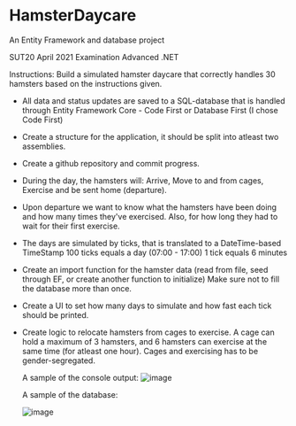 # HamsterDaycare
An Entity Framework and database project

SUT20 April 2021
Examination Advanced .NET

Instructions:
Build a simulated hamster daycare that correctly handles 30 hamsters based on the instructions given.
* All data and status updates are saved to a SQL-database that is handled through Entity Framework Core - Code First or Database First (I chose Code First)

* Create a structure for the application, it should be split into atleast two assemblies.

* Create a github repository and commit progress.

* During the day, the hamsters will:
  Arrive, Move to and from cages, Exercise and be sent home (departure).
  
* Upon departure we want to know what the hamsters have been doing and how many times they've exercised.
  Also, for how long they had to wait for their first exercise.
  
* The days are simulated by ticks, that is translated to a DateTime-based TimeStamp 
  100 ticks equals a day (07:00 - 17:00)
  1 tick equals 6 minutes
 
* Create an import function for the hamster data (read from file, seed through EF, or create another function to initialize)
  Make sure not to fill the database more than once.
  
* Create a UI to set how many days to simulate and how fast each tick should be printed.

* Create logic to relocate hamsters from cages to exercise.
  A cage can hold a maximum of 3 hamsters, and 6 hamsters can exercise at the same time (for atleast one hour).
  Cages and exercising has to be gender-segregated.
  
  A sample of the console output:
  ![image](https://user-images.githubusercontent.com/74004258/114287592-3f0c9e80-9a68-11eb-8f6c-8e5c7a61b488.png)
  
  A sample of the database:
  
  ![image](https://user-images.githubusercontent.com/74004258/114288785-5ea8c480-9a72-11eb-9a7b-f250ae75c414.png)

  
  
  
  

  
  





